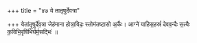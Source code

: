 +++
title = "४७ ये तातृषुर्देवत्रा"

+++
येता॑तृ॒षुर्दे॑व॒त्रा जेह॑माना होत्रा॒विदः॒ स्तोम॑तष्टासो अ॒र्कैः। आग्ने॑ याहिस॒हस्रं॑ देवव॒न्दैः स॒त्यैः क॒विभि॒रृषि॑भिर्घर्म॒सद्भिः॑ ॥